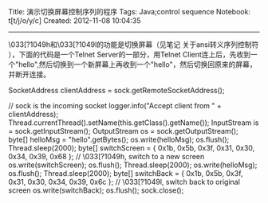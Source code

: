Title: 演示切换屏幕控制序列的程序
Tags: Java;control sequence
Notebook: t[t/j/o/y/c]
Created: 2012-11-08 10:04:35

------

\033[?1049h和\033[?1049l的功能是切换屏幕（见笔记 关于ansi转义序列控制符 ），下面的代码是一个Telnet Server的一部分，用Telnet Client连上后，先收到一个"hello",然后切换到一个新屏幕上再收到一个"hello"，然后切换回原来的屏幕，并断开连接。

 SocketAddress clientAddress = sock.getRemoteSocketAddress();

 // sock is the incoming socket 
 logger.info("Accept client from " + clientAddress); 
 Thread.currentThread().setName(this.getClass().getName()); 
 InputStream is = sock.getInputStream(); 
 OutputStream os = sock.getOutputStream(); 
 byte[] helloMsg = "hello".getBytes(); 
 os.write(helloMsg); 
 os.flush(); 
 Thread.sleep(2000); 
 byte[] switchScreen = { 0x1b, 0x5b, 0x3f, 0x31, 0x30, 0x34, 0x39, 0x68 }; 
 // \033[?1049h, switch to a new screen 
 os.write(switchScreen); 
 os.flush(); 
 Thread.sleep(2000); 
 os.write(helloMsg); 
 os.flush(); 
 Thread.sleep(2000); 
 byte[] switchBack = { 0x1b, 0x5b, 0x3f, 0x31, 0x30, 0x34, 0x39, 0x6c }; 
 // \033[?1049l, switch back to original screen 
 os.write(switchBack); 
 os.flush(); 
 sock.close();